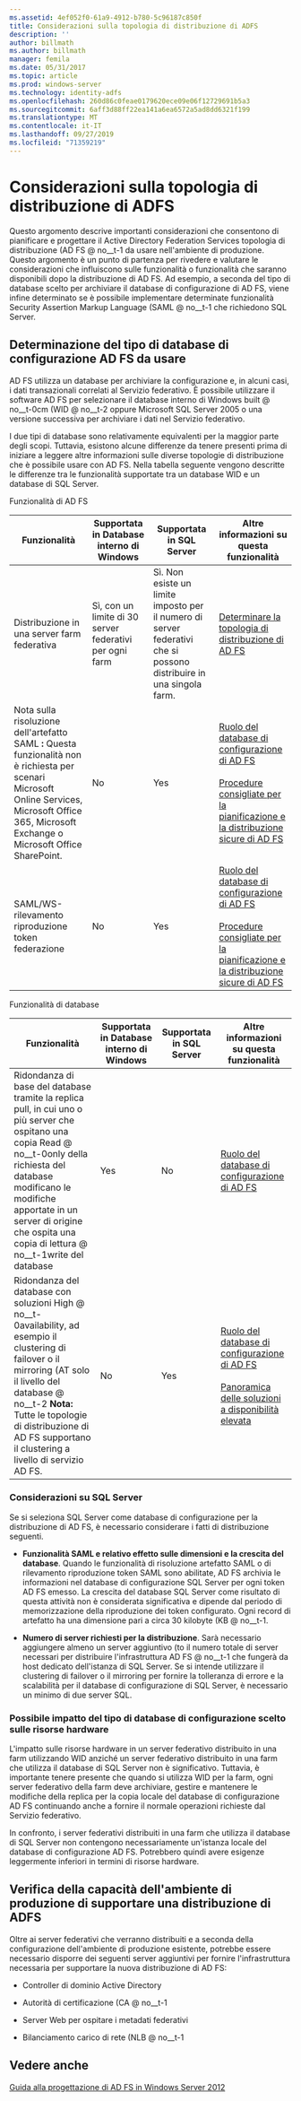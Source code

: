 ```yaml
---
ms.assetid: 4ef052f0-61a9-4912-b780-5c96187c850f
title: Considerazioni sulla topologia di distribuzione di ADFS
description: ''
author: billmath
ms.author: billmath
manager: femila
ms.date: 05/31/2017
ms.topic: article
ms.prod: windows-server
ms.technology: identity-adfs
ms.openlocfilehash: 260d86c0feae0179620ece09e06f12729691b5a3
ms.sourcegitcommit: 6aff3d88ff22ea141a6ea6572a5ad8dd6321f199
ms.translationtype: MT
ms.contentlocale: it-IT
ms.lasthandoff: 09/27/2019
ms.locfileid: "71359219"
---
```

# <a name="ad-fs-deployment-topology-considerations"></a>Considerazioni sulla topologia di distribuzione di ADFS

Questo argomento descrive importanti considerazioni che consentono di pianificare e progettare il Active Directory Federation Services topologia di distribuzione \(AD FS @ no__t-1 da usare nell'ambiente di produzione. Questo argomento è un punto di partenza per rivedere e valutare le considerazioni che influiscono sulle funzionalità o funzionalità che saranno disponibili dopo la distribuzione di AD FS. Ad esempio, a seconda del tipo di database scelto per archiviare il database di configurazione di AD FS, viene infine determinato se è possibile implementare determinate funzionalità Security Assertion Markup Language \(SAML @ no__t-1 che richiedono SQL Server.  

## <a name="determining-which-type-of-ad-fs-configuration-database-to-use"></a>Determinazione del tipo di database di configurazione AD FS da usare  
AD FS utilizza un database per archiviare la configurazione e, in alcuni casi, i dati transazionali correlati al Servizio federativo. È possibile utilizzare il software AD FS per selezionare il database interno di Windows built @ no__t-0cm \(WID @ no__t-2 oppure Microsoft SQL Server 2005 o una versione successiva per archiviare i dati nel Servizio federativo.  

I due tipi di database sono relativamente equivalenti per la maggior parte degli scopi. Tuttavia, esistono alcune differenze da tenere presenti prima di iniziare a leggere altre informazioni sulle diverse topologie di distribuzione che è possibile usare con AD FS. Nella tabella seguente vengono descritte le differenze tra le funzionalità supportate tra un database WID e un database di SQL Server.  

Funzionalità di AD FS  

|Funzionalità|Supportata in Database interno di Windows|Supportata in SQL Server|Altre informazioni su questa funzionalità|  
|-----------|---------------------|----------------------------|---------------------------------------|  
|Distribuzione in una server farm federativa|Sì, con un limite di 30 server federativi per ogni farm|Sì. Non esiste un limite imposto per il numero di server federativi che si possono distribuire in una singola farm.|[Determinare la topologia di distribuzione di AD FS](Determine-Your-AD-FS-Deployment-Topology.md)|  
|Nota sulla risoluzione dell'artefatto SAML **:** Questa funzionalità non è richiesta per scenari Microsoft Online Services, Microsoft Office 365, Microsoft Exchange o Microsoft Office SharePoint.|No|Yes|[Ruolo del database di configurazione di AD FS](../../ad-fs/technical-reference/The-Role-of-the-AD-FS-Configuration-Database.md)<br /><br />[Procedure consigliate per la pianificazione e la distribuzione sicure di AD FS](Best-Practices-for-Secure-Planning-and-Deployment-of-AD-FS.md)|  
|SAML\/WS\-rilevamento riproduzione token federazione|No|Yes|[Ruolo del database di configurazione di AD FS](../../ad-fs/technical-reference/The-Role-of-the-AD-FS-Configuration-Database.md)<br /><br />[Procedure consigliate per la pianificazione e la distribuzione sicure di AD FS](Best-Practices-for-Secure-Planning-and-Deployment-of-AD-FS.md)|  

Funzionalità di database  

|Funzionalità|Supportata in Database interno di Windows|Supportata in SQL Server|Altre informazioni su questa funzionalità|  
|-----------|---------------------|----------------------------|---------------------------------------|  
|Ridondanza di base del database tramite la replica pull, in cui uno o più server che ospitano una copia Read @ no__t-0only della richiesta del database modificano le modifiche apportate in un server di origine che ospita una copia di lettura @ no__t-1write del database|Yes|No|[Ruolo del database di configurazione di AD FS](../../ad-fs/technical-reference/The-Role-of-the-AD-FS-Configuration-Database.md)|  
|Ridondanza del database con soluzioni High @ no__t-0availability, ad esempio il clustering di failover o il mirroring \(AT solo il livello del database @ no__t-2 **Nota:** Tutte le topologie di distribuzione di AD FS supportano il clustering a livello di servizio AD FS.|No|Yes|[Ruolo del database di configurazione di AD FS](../../ad-fs/technical-reference/The-Role-of-the-AD-FS-Configuration-Database.md)<br /><br />[Panoramica delle soluzioni a disponibilità elevata](https://go.microsoft.com/fwlink/?LinkId=179853)|  

### <a name="sql-server-considerations"></a>Considerazioni su SQL Server  
Se si seleziona SQL Server come database di configurazione per la distribuzione di AD FS, è necessario considerare i fatti di distribuzione seguenti.  

-   **Funzionalità SAML e relativo effetto sulle dimensioni e la crescita del database**. Quando le funzionalità di risoluzione artefatto SAML o di rilevamento riproduzione token SAML sono abilitate, AD FS archivia le informazioni nel database di configurazione SQL Server per ogni token AD FS emesso. La crescita del database SQL Server come risultato di questa attività non è considerata significativa e dipende dal periodo di memorizzazione della riproduzione dei token configurato. Ogni record di artefatto ha una dimensione pari a circa 30 kilobyte \(KB @ no__t-1.  

-   **Numero di server richiesti per la distribuzione**. Sarà necessario aggiungere almeno un server aggiuntivo \(to il numero totale di server necessari per distribuire l'infrastruttura AD FS @ no__t-1 che fungerà da host dedicato dell'istanza di SQL Server. Se si intende utilizzare il clustering di failover o il mirroring per fornire la tolleranza di errore e la scalabilità per il database di configurazione di SQL Server, è necessario un minimo di due server SQL.  

### <a name="how-the-configuration-database-type-you-select-may-impact-hardware-resources"></a>Possibile impatto del tipo di database di configurazione scelto sulle risorse hardware  
L'impatto sulle risorse hardware in un server federativo distribuito in una farm utilizzando WID anziché un server federativo distribuito in una farm che utilizza il database di SQL Server non è significativo. Tuttavia, è importante tenere presente che quando si utilizza WID per la farm, ogni server federativo della farm deve archiviare, gestire e mantenere le modifiche della replica per la copia locale del database di configurazione AD FS continuando anche a fornire il normale operazioni richieste dal Servizio federativo.  

In confronto, i server federativi distribuiti in una farm che utilizza il database di SQL Server non contengono necessariamente un'istanza locale del database di configurazione AD FS. Potrebbero quindi avere esigenze leggermente inferiori in termini di risorse hardware.  

## <a name="verifying-that-your-production-environment-can-support-an-ad-fs-deployment"></a>Verifica della capacità dell'ambiente di produzione di supportare una distribuzione di ADFS  
Oltre ai server federativi che verranno distribuiti e a seconda della configurazione dell'ambiente di produzione esistente, potrebbe essere necessario disporre dei seguenti server aggiuntivi per fornire l'infrastruttura necessaria per supportare la nuova distribuzione di AD FS:  

-   Controller di dominio Active Directory  

-   Autorità di certificazione \(CA @ no__t-1  

-   Server Web per ospitare i metadati federativi  

-   Bilanciamento carico di rete \(NLB @ no__t-1  

## <a name="see-also"></a>Vedere anche
[Guida alla progettazione di AD FS in Windows Server 2012](AD-FS-Design-Guide-in-Windows-Server-2012.md)
